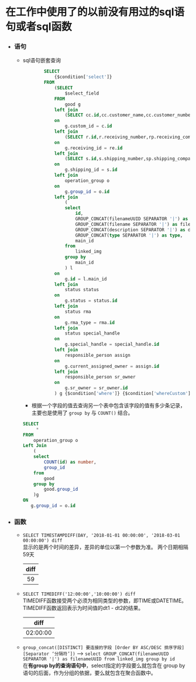 # 在工作中使用了的以前没有用过的sql语句或者sql函数

- ### 语句
    + sql语句嵌套查询
        
        ``` sql
                SELECT   
                    {$condition['select']}  
                FROM  
                    (SELECT  
                        $select_field  
                    FROM   
                        good g  
                    left join  
                        (SELECT cc.id,cc.customer_name,cc.customer_number,cc.customer_address,cc.post_code,cp.customer_company FROM customer cc,customer_company cp where cc.customer_company = cp.id) c  
                    on  
                        g.custom_id = c.id  
                    left join   
                        (SELECT r.id,r.receiving_number,rp.receiving_company FROM receiving r,receiving_company rp where r.receiving_company = rp.id) re  
                    on  
                        g.receiving_id = re.id  
                    left join   
                        (SELECT s.id,s.shipping_number,sp.shipping_company,s.ship_to_customer_time FROM shipping s,shipping_company sp where s.shipping_company = sp.id) s  
                    on  
                        g.shipping_id = s.id  
                    left join   
                        operation_group o  
                    on
                        g.group_id = o.id  
                    left join 
                        (  
                        select 
                            id,
                            GROUP_CONCAT(filenameUUID SEPARATOR '|') as filenameUUID,
                            GROUP_CONCAT(filename SEPARATOR '|') as filename,
                            GROUP_CONCAT(description SEPARATOR '|') as description,
                            GROUP_CONCAT(type SEPARATOR '|') as type,
                            main_id 
                        from 
                            linked_img 
                        group by 
                            main_id 
                        ) l
                    on
                        g.id = l.main_id
                    left join 
                        status status
                    on
                        g.status = status.id
                    left join 
                        status rma
                    on
                        g.rma_type = rma.id
                    left join 
                        status special_handle
                    on
                        g.special_handle = special_handle.id
                    left join 
                        responsible_person assign
                    on
                        g.current_assigned_owner = assign.id
                    left join 
                        responsible_person sr_owner
                    on
                        g.sr_owner = sr_owner.id
                    ) g {$condition['where']} {$condition['whereCustom']} {$condition['orderby']} {$condition['limit']}
        ```

        + 根据一个字段的值去查询另一个表中包含该字段的值有多少条记录，主要也是使用了 `group by` 与 ` COUNT() ` 结合。
        
        ``` sql
        SELECT
             *
        FROM 
            operation_group o
        Left Join
            (
            select 
                COUNT(id) as number,
                group_id 
            from 
                good 
            group by 
                good.group_id            
            )g
        ON
           g.group_id = o.id
        ```
- ### 函数
    + `SELECT TIMESTAMPDIFF(DAY, '2018-01-01 00:00:00', '2018-03-01 00:00:00') diff`  
        显示的是两个时间的差异，差异的单位以第一个参数为准。 两个日期相隔59天

        | diff |
        | :---: |
        | 59 |
    
    + `SELECT TIMEDIFF('12:00:00','10:00:00') diff`  
        TIMEDIFF函数接受两个必须为相同类型的参数，即TIME或DATETIME。TIMEDIFF函数返回表示为时间值的dt1 - dt2的结果。

        | diff |
        | :---: |
        | 02:00:00 |

    + `group_concat([DISTINCT] 要连接的字段 [Order BY ASC/DESC 排序字段] [Separator ‘分隔符’])` -->  `select GROUP_CONCAT(filenameUUID SEPARATOR '|') as filenameUUID from linked_img group by id `  
        在**有group by的查询语句中**，select指定的字段要么就包含在 group by 语句的后面，作为分组的依据，要么就包含在聚合函数中。

